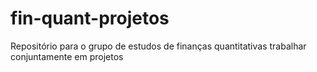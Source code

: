 # fin-quant-projetos
Repositório para o grupo de estudos de finanças quantitativas trabalhar conjuntamente em projetos
